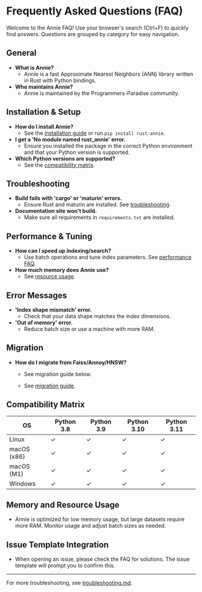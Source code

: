 # Frequently Asked Questions (FAQ)

Welcome to the Annie FAQ! Use your browser's search (Ctrl+F) to quickly find answers. Questions are grouped by category for easy navigation.

## General
- **What is Annie?**
  - Annie is a fast Approximate Nearest Neighbors (ANN) library written in Rust with Python bindings.
- **Who maintains Annie?**
  - Annie is maintained by the Programmers-Paradise community.

## Installation & Setup
- **How do I install Annie?**
  - See the [installation guide](index.md#installation) or run `pip install rust-annie`.
- **I get a 'No module named rust_annie' error.**
  - Ensure you installed the package in the correct Python environment and that your Python version is supported.
- **Which Python versions are supported?**
  - See the [compatibility matrix](faq.md#compatibility-matrix).

## Troubleshooting
- **Build fails with 'cargo' or 'maturin' errors.**
  - Ensure Rust and maturin are installed. See [troubleshooting](troubleshooting.md#build-errors).
- **Documentation site won't build.**
  - Make sure all requirements in `requirements.txt` are installed.

## Performance & Tuning
- **How can I speed up indexing/search?**
  - Use batch operations and tune index parameters. See [performance FAQ](faq.md#performance-tuning).
- **How much memory does Annie use?**
  - See [resource usage](faq.md#memory-and-resource-usage).

## Error Messages
- **'Index shape mismatch' error.**
  - Check that your data shape matches the index dimensions.
- **'Out of memory' error.**
  - Reduce batch size or use a machine with more RAM.

## Migration
- **How do I migrate from Faiss/Annoy/HNSW?**
  - See migration guide below.

  - See [migration guide](#migration-guides).

## Compatibility Matrix
| OS           | Python 3.8 | Python 3.9 | Python 3.10 | Python 3.11 |
|--------------|------------|------------|-------------|-------------|
| Linux        | ✓          | ✓          | ✓           | ✓           |
| macOS (x86)  | ✓          | ✓          | ✓           | ✓           |
| macOS (M1)   | ✓          | ✓          | ✓           | ✓           |
| Windows      | ✓          | ✓          | ✓           | ✓           |

## Memory and Resource Usage
- Annie is optimized for low memory usage, but large datasets require more RAM. Monitor usage and adjust batch sizes as needed.

## Issue Template Integration
- When opening an issue, please check the FAQ for solutions. The issue template will prompt you to confirm this.

---

For more troubleshooting, see [troubleshooting.md](troubleshooting.md).
